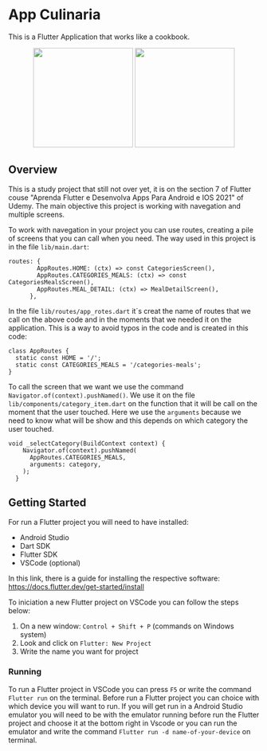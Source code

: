 # App Culinaria

This is a Flutter Application that works like a cookbook.

<div align="center">
<img src="https://user-images.githubusercontent.com/58363666/154869898-d7b1b4e1-9a2d-4f03-8e75-e42e7d2619d6.jpg" width="200px">
<img src="https://user-images.githubusercontent.com/58363666/154869900-21c61dc5-a07e-4bfe-9106-58fdd31789ca.jpg" width="200px">

</div>

## Overview

This is a study project that still not over yet, it is on the section 7 of Flutter couse "Aprenda Flutter e Desenvolva Apps Para Android e IOS 2021" of Udemy. The main objective this project is working with navegation and multiple screens.


To work with navegation in your project you can use routes, creating a pile of screens that you can call when you need. The way used in this project is in the file `lib/main.dart`:

```
routes: {
        AppRoutes.HOME: (ctx) => const CategoriesScreen(),
        AppRoutes.CATEGORIES_MEALS: (ctx) => const CategoriesMealsScreen(),
        AppRoutes.MEAL_DETAIL: (ctx) => MealDetailScreen(),
      },
```


In the file `lib/routes/app_rotes.dart` it´s creat the name of routes that we call on the above code and in the moments that we needed it on the application. This is a way to avoid typos in the code and is created in this code:

```
class AppRoutes {
  static const HOME = '/';
  static const CATEGORIES_MEALS = '/categories-meals';
}
```


To call the screen that we want we use the command `Navigator.of(context).pushNamed()`. We use it on the file `lib/components/category_item.dart` on the function that it will be call on the moment that the user touched. Here we use the `arguments` because we need to know what will be show and this depends on which category the user touched.

```
void _selectCategory(BuildContext context) {
    Navigator.of(context).pushNamed(
      AppRoutes.CATEGORIES_MEALS,
      arguments: category,
    );
  }
```

## Getting Started

For run a Flutter project you will need to have installed:
* Android Studio
* Dart SDK
* Flutter SDK
* VSCode (optional)

In this link, there is a guide for installing the respective software: https://docs.flutter.dev/get-started/install

To iniciation a new Flutter project on VSCode you can follow the steps below:
1. On a new window: `Control + Shift + P` (commands on Windows system)
2. Look and click on `Flutter: New Project`
3. Write the name you want for project

### Running

To run a Flutter project in VSCode you can press `F5` or write the command `Flutter run` on the terminal. Before run a Flutter project you can choice with which device you will want to run. If you will get run in a Android Studio emulator you will need to be with the emulator running before run the Flutter project and choose it at the bottom right in Vscode or you can run the emulator and write the command `Flutter run -d name-of-your-device` on terminal. 

